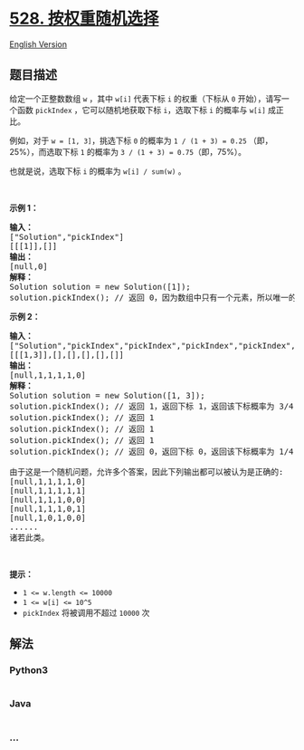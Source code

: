 # [528. 按权重随机选择](https://leetcode-cn.com/problems/random-pick-with-weight)

[English Version](https://github.com/yanglr/leetcode-ac/blob/master/assets/0500-0599/0528.Random%20Pick%20with%20Weight/README_EN.md)

## 题目描述

<!-- 这里写题目描述 -->

<p>给定一个正整数数组&nbsp;<code>w</code> ，其中&nbsp;<code>w[i]</code>&nbsp;代表下标 <code>i</code>&nbsp;的权重（下标从 <code>0</code> 开始），请写一个函数&nbsp;<code>pickIndex</code>&nbsp;，它可以随机地获取下标 <code>i</code>，选取下标 <code>i</code>&nbsp;的概率与&nbsp;<code>w[i]</code>&nbsp;成正比。</p>

<ol>
</ol>

<p>例如，对于 <code>w = [1, 3]</code>，挑选下标 <code>0</code> 的概率为 <code>1 / (1 + 3)&nbsp;= 0.25</code> （即，25%），而选取下标 <code>1</code> 的概率为 <code>3 / (1 + 3)&nbsp;= 0.75</code>（即，75%）。</p>

<p>也就是说，选取下标 <code>i</code> 的概率为 <code>w[i] / sum(w)</code> 。</p>

<p>&nbsp;</p>

<p><strong>示例 1：</strong></p>

<pre><strong>输入：</strong>
[&quot;Solution&quot;,&quot;pickIndex&quot;]
[[[1]],[]]
<strong>输出：</strong>
[null,0]
<strong>解释：</strong>
Solution solution = new Solution([1]);
solution.pickIndex(); // 返回 0，因为数组中只有一个元素，所以唯一的选择是返回下标 0。</pre>

<p><strong>示例 2：</strong></p>

<pre><strong>输入：</strong>
[&quot;Solution&quot;,&quot;pickIndex&quot;,&quot;pickIndex&quot;,&quot;pickIndex&quot;,&quot;pickIndex&quot;,&quot;pickIndex&quot;]
[[[1,3]],[],[],[],[],[]]
<strong>输出：</strong>
[null,1,1,1,1,0]
<strong>解释：</strong>
Solution solution = new Solution([1, 3]);
solution.pickIndex(); // 返回 1，返回下标 1，返回该下标概率为 3/4 。
solution.pickIndex(); // 返回 1
solution.pickIndex(); // 返回 1
solution.pickIndex(); // 返回 1
solution.pickIndex(); // 返回 0，返回下标 0，返回该下标概率为 1/4 。

由于这是一个随机问题，允许多个答案，因此下列输出都可以被认为是正确的:
[null,1,1,1,1,0]
[null,1,1,1,1,1]
[null,1,1,1,0,0]
[null,1,1,1,0,1]
[null,1,0,1,0,0]
......
诸若此类。
</pre>

<p>&nbsp;</p>

<p><strong>提示：</strong></p>

<ul>
	<li><code>1 &lt;= w.length &lt;= 10000</code></li>
	<li><code>1 &lt;= w[i] &lt;= 10^5</code></li>
	<li><code>pickIndex</code>&nbsp;将被调用不超过&nbsp;<code>10000</code>&nbsp;次</li>
</ul>


## 解法

<!-- 这里可写通用的实现逻辑 -->

<!-- tabs:start -->

### **Python3**

<!-- 这里可写当前语言的特殊实现逻辑 -->

```python

```

### **Java**

<!-- 这里可写当前语言的特殊实现逻辑 -->

```java

```

### **...**

```

```

<!-- tabs:end -->
